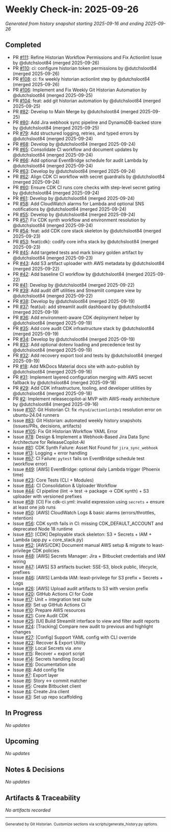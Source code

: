 # Weekly Check-in: 2025-09-26

_Generated from history snapshot starting 2025-09-16 and ending 2025-09-26_

## Completed
- PR [#111](https://github.com/dutchsloot84/ReleaseCopilot-AI/pull/111): Refine Historian Workflow Permissions and Fix Actionlint Issue by @dutchsloot84 (merged 2025-09-26)
- PR [#110](https://github.com/dutchsloot84/ReleaseCopilot-AI/pull/110): ci: configure historian token permissions by @dutchsloot84 (merged 2025-09-26)
- PR [#108](https://github.com/dutchsloot84/ReleaseCopilot-AI/pull/108): ci: fix weekly historian actionlint step by @dutchsloot84 (merged 2025-09-26)
- PR [#106](https://github.com/dutchsloot84/ReleaseCopilot-AI/pull/106):  Implement and Fix Weekly Git Historian Automation by @dutchsloot84 (merged 2025-09-25)
- PR [#104](https://github.com/dutchsloot84/ReleaseCopilot-AI/pull/104): feat: add git historian automation by @dutchsloot84 (merged 2025-09-25)
- PR [#82](https://github.com/dutchsloot84/ReleaseCopilot-AI/pull/82): Develop to Main Merge by @dutchsloot84 (merged 2025-09-25)
- PR [#80](https://github.com/dutchsloot84/ReleaseCopilot-AI/pull/80): Add Jira webhook sync pipeline and DynamoDB-backed store by @dutchsloot84 (merged 2025-09-25)
- PR [#79](https://github.com/dutchsloot84/ReleaseCopilot-AI/pull/79): Add structured logging, retries, and typed errors by @dutchsloot84 (merged 2025-09-24)
- PR [#68](https://github.com/dutchsloot84/ReleaseCopilot-AI/pull/68): Develop by @dutchsloot84 (merged 2025-09-24)
- PR [#65](https://github.com/dutchsloot84/ReleaseCopilot-AI/pull/65): Consolidate CI workflow and document updates by @dutchsloot84 (merged 2025-09-24)
- PR [#66](https://github.com/dutchsloot84/ReleaseCopilot-AI/pull/66): Add optional EventBridge schedule for audit Lambda by @dutchsloot84 (merged 2025-09-24)
- PR [#63](https://github.com/dutchsloot84/ReleaseCopilot-AI/pull/63): Develop by @dutchsloot84 (merged 2025-09-24)
- PR [#62](https://github.com/dutchsloot84/ReleaseCopilot-AI/pull/62): Align CDK CI workflow with secret guardrails by @dutchsloot84 (merged 2025-09-24)
- PR [#60](https://github.com/dutchsloot84/ReleaseCopilot-AI/pull/60): Ensure CDK CI runs core checks with step-level secret gating by @dutchsloot84 (merged 2025-09-24)
- PR [#61](https://github.com/dutchsloot84/ReleaseCopilot-AI/pull/61): Develop by @dutchsloot84 (merged 2025-09-24)
- PR [#58](https://github.com/dutchsloot84/ReleaseCopilot-AI/pull/58): Add CloudWatch alarms for Lambda and optional SNS notifications by @dutchsloot84 (merged 2025-09-24)
- PR [#55](https://github.com/dutchsloot84/ReleaseCopilot-AI/pull/55): Develop by @dutchsloot84 (merged 2025-09-24)
- PR [#57](https://github.com/dutchsloot84/ReleaseCopilot-AI/pull/57): Fix CDK synth workflow and environment resolution by @dutchsloot84 (merged 2025-09-24)
- PR [#54](https://github.com/dutchsloot84/ReleaseCopilot-AI/pull/54): feat: add CDK core stack skeleton by @dutchsloot84 (merged 2025-09-23)
- PR [#53](https://github.com/dutchsloot84/ReleaseCopilot-AI/pull/53): feat(cdk): codify core infra stack by @dutchsloot84 (merged 2025-09-23)
- PR [#45](https://github.com/dutchsloot84/ReleaseCopilot-AI/pull/45): Add targeted tests and mark binary golden artifact by @dutchsloot84 (merged 2025-09-23)
- PR [#43](https://github.com/dutchsloot84/ReleaseCopilot-AI/pull/43): Add S3 artifact uploader with AWS metadata by @dutchsloot84 (merged 2025-09-22)
- PR [#42](https://github.com/dutchsloot84/ReleaseCopilot-AI/pull/42): Add baseline CI workflow by @dutchsloot84 (merged 2025-09-22)
- PR [#41](https://github.com/dutchsloot84/ReleaseCopilot-AI/pull/41): Develop by @dutchsloot84 (merged 2025-09-22)
- PR [#39](https://github.com/dutchsloot84/ReleaseCopilot-AI/pull/39): Add audit diff utilities and Streamlit compare view by @dutchsloot84 (merged 2025-09-22)
- PR [#38](https://github.com/dutchsloot84/ReleaseCopilot-AI/pull/38): Develop by @dutchsloot84 (merged 2025-09-19)
- PR [#37](https://github.com/dutchsloot84/ReleaseCopilot-AI/pull/37): feat(ui): add streamlit audit dashboard by @dutchsloot84 (merged 2025-09-19)
- PR [#36](https://github.com/dutchsloot84/ReleaseCopilot-AI/pull/36): Add environment-aware CDK deployment helper by @dutchsloot84 (merged 2025-09-19)
- PR [#35](https://github.com/dutchsloot84/ReleaseCopilot-AI/pull/35): Add core audit CDK infrastructure stack by @dutchsloot84 (merged 2025-09-19)
- PR [#34](https://github.com/dutchsloot84/ReleaseCopilot-AI/pull/34): Develop by @dutchsloot84 (merged 2025-09-19)
- PR [#33](https://github.com/dutchsloot84/ReleaseCopilot-AI/pull/33): Add optional dotenv loading and precedence test by @dutchsloot84 (merged 2025-09-19)
- PR [#32](https://github.com/dutchsloot84/ReleaseCopilot-AI/pull/32): Add recovery export tool and tests by @dutchsloot84 (merged 2025-09-19)
- PR [#18](https://github.com/dutchsloot84/ReleaseCopilot-AI/pull/18): Add MkDocs Material docs site with auto-publish by @dutchsloot84 (merged 2025-09-16)
- PR [#31](https://github.com/dutchsloot84/ReleaseCopilot-AI/pull/31): Implement layered configuration merging with AWS secret fallback by @dutchsloot84 (merged 2025-09-18)
- PR [#29](https://github.com/dutchsloot84/ReleaseCopilot-AI/pull/29): Add CDK infrastructure, tooling, and developer utilities by @dutchsloot84 (merged 2025-09-18)
- PR [#2](https://github.com/dutchsloot84/ReleaseCopilot-AI/pull/2): Implement releasecopilot-ai MVP with AWS-ready architecture by @dutchsloot84 (merged 2025-09-16)
- Issue [#107](https://github.com/dutchsloot84/ReleaseCopilot-AI/issues/107): Git Historian CI: fix `rhysd/actionlint@v1` resolution error on ubuntu-24.04 runners
- Issue [#83](https://github.com/dutchsloot84/ReleaseCopilot-AI/issues/83): Git Historian: automated weekly history snapshots (issues/PRs, decisions, artifacts)
- Issue [#105](https://github.com/dutchsloot84/ReleaseCopilot-AI/issues/105): Fix Git Historian Workflow YAML Error
- Issue [#78](https://github.com/dutchsloot84/ReleaseCopilot-AI/issues/78): Design & Implement a Webhook-Based Jira Data Sync Architecture for ReleaseCopilot-AI
- Issue [#81](https://github.com/dutchsloot84/ReleaseCopilot-AI/issues/81): CDK Synth Failure: Asset Not Found for `jira_sync_webhook`
- Issue [#13](https://github.com/dutchsloot84/ReleaseCopilot-AI/issues/13): Logging + error handling
- Issue [#67](https://github.com/dutchsloot84/ReleaseCopilot-AI/issues/67): CI Failure: `pytest` fails on EventBridge schedule test (workflow error)
- Issue [#49](https://github.com/dutchsloot84/ReleaseCopilot-AI/issues/49): [AWS] EventBridge: optional daily Lambda trigger (Phoenix time)
- Issue [#23](https://github.com/dutchsloot84/ReleaseCopilot-AI/issues/23): Core Tests (CLI + Modules)
- Issue [#64](https://github.com/dutchsloot84/ReleaseCopilot-AI/issues/64): CI Consolidation & Uploader Workflow
- Issue [#44](https://github.com/dutchsloot84/ReleaseCopilot-AI/issues/44): CI pipeline (lint → test → package → CDK synth) + S3 uploader with versioned prefixes
- Issue [#59](https://github.com/dutchsloot84/ReleaseCopilot-AI/issues/59): [CI] Fix cdk-ci.yml: invalid expression using `secrets` + ensure at least one job runs
- Issue [#50](https://github.com/dutchsloot84/ReleaseCopilot-AI/issues/50): [AWS] CloudWatch Logs & basic alarms (errors/throttles, retention)
- Issue [#56](https://github.com/dutchsloot84/ReleaseCopilot-AI/issues/56): CDK synth fails in CI: missing CDK_DEFAULT_ACCOUNT and deprecated Node 18 runtime
- Issue [#51](https://github.com/dutchsloot84/ReleaseCopilot-AI/issues/51): [CDK] Deployable stack skeleton: S3 + Secrets + IAM + Lambda (app.py + core_stack.py)
- Issue [#52](https://github.com/dutchsloot84/ReleaseCopilot-AI/issues/52): [AWS/CDK] Document manual AWS setup & migrate to least-privilege CDK policies
- Issue [#48](https://github.com/dutchsloot84/ReleaseCopilot-AI/issues/48): [AWS] Secrets Manager: Jira + Bitbucket credentials and IAM wiring
- Issue [#47](https://github.com/dutchsloot84/ReleaseCopilot-AI/issues/47): [AWS] S3 artifacts bucket: SSE-S3, block public, lifecycle, prefixes
- Issue [#46](https://github.com/dutchsloot84/ReleaseCopilot-AI/issues/46): [AWS] Lambda IAM: least-privilege for S3 prefix + Secrets + Logs
- Issue [#26](https://github.com/dutchsloot84/ReleaseCopilot-AI/issues/26): [AWS] Upload audit artifacts to S3 with version prefix
- Issue [#20](https://github.com/dutchsloot84/ReleaseCopilot-AI/issues/20): GitHub Actions CI for Code
- Issue [#17](https://github.com/dutchsloot84/ReleaseCopilot-AI/issues/17): Unit + integration test suite
- Issue [#9](https://github.com/dutchsloot84/ReleaseCopilot-AI/issues/9): Set up GitHub Actions CI
- Issue [#10](https://github.com/dutchsloot84/ReleaseCopilot-AI/issues/10): Prepare AWS resources
- Issue [#21](https://github.com/dutchsloot84/ReleaseCopilot-AI/issues/21): Core Audit CDK
- Issue [#25](https://github.com/dutchsloot84/ReleaseCopilot-AI/issues/25): [UI] Build Streamlit interface to view and filter audit reports
- Issue [#24](https://github.com/dutchsloot84/ReleaseCopilot-AI/issues/24): [Tracking] Compare new audit to previous and highlight changes
- Issue [#27](https://github.com/dutchsloot84/ReleaseCopilot-AI/issues/27): [Config] Support YAML config with CLI override
- Issue [#22](https://github.com/dutchsloot84/ReleaseCopilot-AI/issues/22): Recover & Export Utility
- Issue [#19](https://github.com/dutchsloot84/ReleaseCopilot-AI/issues/19): Local Secrets via .env
- Issue [#15](https://github.com/dutchsloot84/ReleaseCopilot-AI/issues/15): Recover + export script
- Issue [#14](https://github.com/dutchsloot84/ReleaseCopilot-AI/issues/14): Secrets handling (local)
- Issue [#16](https://github.com/dutchsloot84/ReleaseCopilot-AI/issues/16): Documentation site
- Issue [#8](https://github.com/dutchsloot84/ReleaseCopilot-AI/issues/8): Add config file
- Issue [#7](https://github.com/dutchsloot84/ReleaseCopilot-AI/issues/7): Export layer
- Issue [#6](https://github.com/dutchsloot84/ReleaseCopilot-AI/issues/6): Story ↔ commit matcher
- Issue [#5](https://github.com/dutchsloot84/ReleaseCopilot-AI/issues/5): Create Bitbucket client
- Issue [#4](https://github.com/dutchsloot84/ReleaseCopilot-AI/issues/4): Create Jira client
- Issue [#3](https://github.com/dutchsloot84/ReleaseCopilot-AI/issues/3): Set up repo scaffolding

## In Progress
_No updates_

## Upcoming
_No updates_

## Notes & Decisions
_No updates_

## Artifacts & Traceability
_No artifacts recorded_

---

<sub>Generated by Git Historian. Customize sections via scripts/generate_history.py options.</sub>
